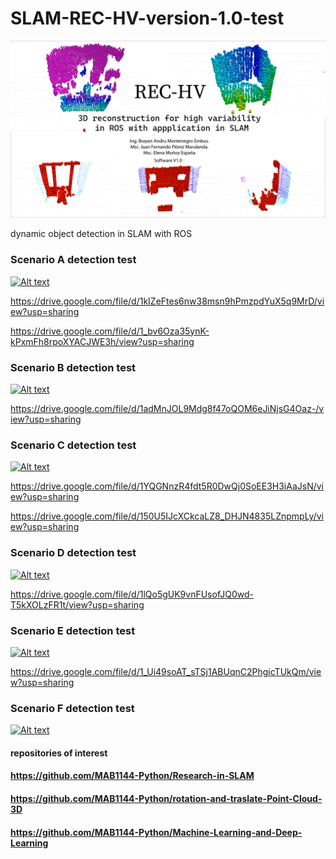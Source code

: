# SLAM-REC-HV-version-1.0-test


![GitHub Brillante](https://github.com/MAB1144-Python/Document/blob/main/portada_Mesa%20de%20trabajo%201.jpg)

dynamic object detection in SLAM with ROS
### Scenario A detection test

[![Alt text](https://img.youtube.com/vi/WSVlEiB-iQM/0.jpg)](https://youtu.be/WSVlEiB-iQM)

https://drive.google.com/file/d/1kIZeFtes6nw38msn9hPmzpdYuX5q9MrD/view?usp=sharing

https://drive.google.com/file/d/1_bv6Oza35ynK-kPxmFh8rpoXYACJWE3h/view?usp=sharing



### Scenario B detection test

[![Alt text](https://img.youtube.com/vi/bhjiSwBkPpA/0.jpg)](https://youtu.be/bhjiSwBkPpA)

https://drive.google.com/file/d/1adMnJOL9Mdg8f47oQOM6eJiNjsG4Oaz-/view?usp=sharing

### Scenario C detection test

[![Alt text](https://img.youtube.com/vi/ByWTqAcy7pA/0.jpg)](https://youtu.be/ByWTqAcy7pA)

https://drive.google.com/file/d/1YQGNnzR4fdt5R0DwQj0SoEE3H3iAaJsN/view?usp=sharing

https://drive.google.com/file/d/150U5IJcXCkcaLZ8_DHJN4835LZnpmpLy/view?usp=sharing

### Scenario D detection test

[![Alt text](https://img.youtube.com/vi/s_6GpLxKSJA/0.jpg)](https://youtu.be/s_6GpLxKSJA)

https://drive.google.com/file/d/1lQo5gUK9vnFUsofJQ0wd-T5kXOLzFR1t/view?usp=sharing

### Scenario E detection test

[![Alt text](https://img.youtube.com/vi/8NJJ-8n0R5I/0.jpg)](https://youtu.be/8NJJ-8n0R5I)

https://drive.google.com/file/d/1_Ui49soAT_sTSj1ABUqnC2PhgicTUkQm/view?usp=sharing

### Scenario F detection test

[![Alt text](https://img.youtube.com/vi/bm_InupCFsA/0.jpg)](https://youtu.be/bm_InupCFsA)

#### repositories of interest
#### https://github.com/MAB1144-Python/Research-in-SLAM
#### https://github.com/MAB1144-Python/rotation-and-traslate-Point-Cloud-3D
#### https://github.com/MAB1144-Python/Machine-Learning-and-Deep-Learning

